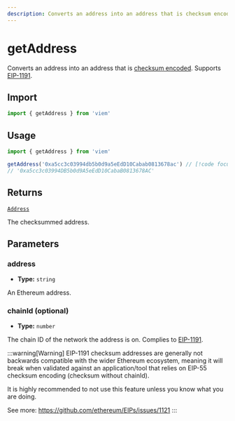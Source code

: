 ```yaml
---
description: Converts an address into an address that is checksum encoded.
---
```


# getAddress

Converts an address into an address that is [checksum encoded](https://eips.ethereum.org/EIPS/eip-55). Supports [EIP-1191](https://eips.ethereum.org/EIPS/eip-1191).

## Import

```ts
import { getAddress } from 'viem'
```

## Usage

```ts
import { getAddress } from 'viem'

getAddress('0xa5cc3c03994db5b0d9a5eEdD10Cabab0813678ac') // [!code focus:2]
// '0xa5cc3c03994DB5b0d9A5eEdD10CabaB0813678AC'
```

## Returns

[`Address`](/docs/glossary/types#address)

The checksummed address.

## Parameters

### address

- **Type:** `string`

An Ethereum address.

### chainId (optional)

- **Type:** `number`

The chain ID of the network the address is on. Complies to [EIP-1191](https://eips.ethereum.org/EIPS/eip-1191).

:::warning[Warning]
EIP-1191 checksum addresses are generally not backwards compatible with 
the wider Ethereum ecosystem, meaning it will break when validated against 
an application/tool that relies on EIP-55 checksum encoding (checksum without chainId).

It is highly recommended to not use this feature unless you know what you are doing.

See more: https://github.com/ethereum/EIPs/issues/1121
:::
